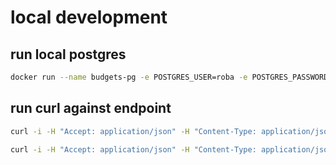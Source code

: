 # local development
## run local postgres
```bash
docker run --name budgets-pg -e POSTGRES_USER=roba -e POSTGRES_PASSWORD=budgets -e POSTGRES_DB=roba_budgets -p 5432:5432 -d postgres:16-alpine
```

## run curl against endpoint
```bash
curl -i -H "Accept: application/json" -H "Content-Type: application/json" -X GET http://localhost:8080/api/v1/income
```
```bash
curl -i -H "Accept: application/json" -H "Content-Type: application/json" -X POST -d '{"amountInCents":123,"dueDate":"2024-08-07T07:55:34Z"}' http://localhost:8080/api/v1/income
```
